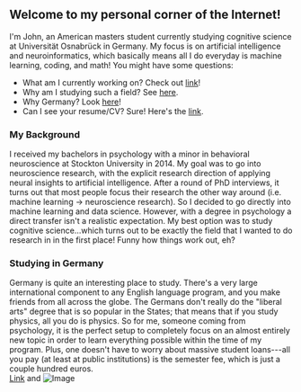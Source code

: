 ## Welcome to my personal corner of the Internet!

I'm John, an American masters student currently studying cognitive science at Universität Osnabrück in Germany.  My focus is on artificial intelligence and neuroinformatics, which basically means all I do everyday is machine learning, coding, and math!  You might have some questions:
- What am I currently working on? Check out [link](#projects)!
- Why am I studying such a field? See [here](#background).
- Why Germany? Look [here](#germany)!
- Can I see your resume/CV? Sure! Here's the [link](#makethisanotherpage).

### <a name="background"></a>My Background
I received my bachelors in psychology with a minor in behavioral neuroscience at Stockton University in 2014.  My goal was to go into neuroscience research, with the explicit research direction of applying neural insights to artificial intelligence.  After a round of PhD interviews, it turns out that most people focus their research the other way around (i.e. machine learning -> neuroscience research).  So I decided to go directly into machine learning and data science.  However, with a degree in psychology a direct transfer isn't a realistic expectation.  My best option was to study cognitive science...which turns out to be exactly the field that I wanted to do research in in the first place!  Funny how things work out, eh?

### <a name="germany"></a>Studying in Germany
Germany is quite an interesting place to study.  There's a very large international component to any English language program, and you make friends from all across the globe.  The Germans don't really do the "liberal arts" degree that is so popular in the States; that means that if you study physics, all you do is physics.  So for me, someone coming from psychology, it is the perfect setup to completely focus on an almost entirely new topic in order to learn everything possible within the time of my program.  Plus, one doesn't have to worry about massive student loans---all you pay (at least at public institutions) is the semester fee, which is just a couple hundred euros.  
[Link](url) and ![Image](src)


